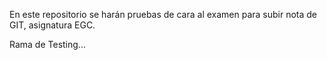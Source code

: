 En este repositorio se harán pruebas de cara al examen para subir nota de GIT, asignatura EGC.

Rama de Testing...